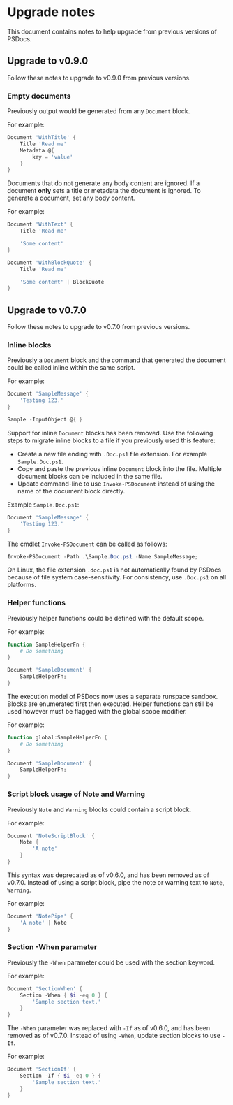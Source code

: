 # Upgrade notes

This document contains notes to help upgrade from previous versions of PSDocs.

## Upgrade to v0.9.0

Follow these notes to upgrade to v0.9.0 from previous versions.

### Empty documents

Previously output would be generated from any `Document` block.

For example:

```powershell
Document 'WithTitle' {
    Title 'Read me'
    Metadata @{
        key = 'value'
    }
}
```

Documents that do not generate any body content are ignored.
If a document **only** sets a title or metadata the document is ignored.
To generate a document, set any body content.

For example:

```powershell
Document 'WithText' {
    Title 'Read me'

    'Some content'
}

Document 'WithBlockQuote' {
    Title 'Read me'

    'Some content' | BlockQuote
}
```

## Upgrade to v0.7.0

Follow these notes to upgrade to v0.7.0 from previous versions.

### Inline blocks

Previously a `Document` block and the command that generated the document could be called inline within the same script.

For example:

```powershell
Document 'SampleMessage' {
    'Testing 123.'
}

Sample -InputObject @{ }
```

Support for inline `Document` blocks has been removed.
Use the following steps to migrate inline blocks to a file if you previously used this feature:

- Create a new file ending with `.Doc.ps1` file extension.
For example `Sample.Doc.ps1`.
- Copy and paste the previous inline `Document` block into the file.
Multiple document blocks can be included in the same file.
- Update command-line to use `Invoke-PSDocument` instead of using the name of the document block directly.

Example `Sample.Doc.ps1`:

```powershell
Document 'SampleMessage' {
    'Testing 123.'
}
```

The cmdlet `Invoke-PSDocument` can be called as follows:

```powershell
Invoke-PSDocument -Path .\Sample.Doc.ps1 -Name SampleMessage;
```

On Linux, the file extension `.doc.ps1` is not automatically found by PSDocs because of file system case-sensitivity.
For consistency, use `.Doc.ps1` on all platforms.

### Helper functions

Previously helper functions could be defined with the default scope.

For example:

```powershell
function SampleHelperFn {
    # Do something
}

Document 'SampleDocument' {
    SampleHelperFn;
}
```

The execution model of PSDocs now uses a separate runspace sandbox.
Blocks are enumerated first then executed.
Helper functions can still be used however must be flagged with the global scope modifier.

For example:

```powershell
function global:SampleHelperFn {
    # Do something
}

Document 'SampleDocument' {
    SampleHelperFn;
}
```

### Script block usage of Note and Warning

Previously `Note` and `Warning` blocks could contain a script block.

For example:

```powershell
Document 'NoteScriptBlock' {
    Note {
        'A note'
    }
}
```

This syntax was deprecated as of v0.6.0, and has been removed as of v0.7.0.
Instead of using a script block, pipe the note or warning text to `Note`, `Warning`.

For example:

```powershell
Document 'NotePipe' {
    'A note' | Note
}
```

### Section -When parameter

Previously the `-When` parameter could be used with the section keyword.

For example:

```powershell
Document 'SectionWhen' {
    Section -When { $i -eq 0 } {
        'Sample section text.'
    }
}
```

The `-When` parameter was replaced with `-If` as of v0.6.0, and has been removed as of v0.7.0.
Instead of using `-When`, update section blocks to use `-If`.

For example:

```powershell
Document 'SectionIf' {
    Section -If { $i -eq 0 } {
        'Sample section text.'
    }
}
```
